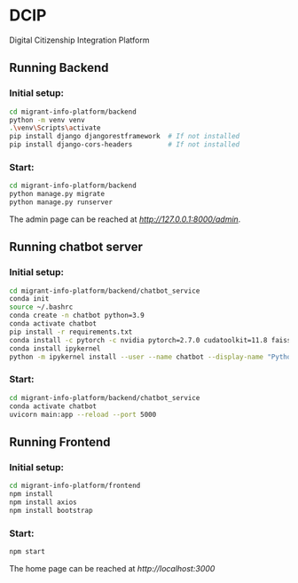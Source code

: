# DCIP
Digital Citizenship Integration Platform

## Running Backend
### Initial setup:
```bash
cd migrant-info-platform/backend
python -m venv venv
.\venv\Scripts\activate
pip install django djangorestframework  # If not installed
pip install django-cors-headers         # If not installed
```

### Start:
```bash
cd migrant-info-platform/backend
python manage.py migrate
python manage.py runserver
```

The admin page can be reached at *http://127.0.0.1:8000/admin*.


## Running chatbot server
### Initial setup:
```bash
cd migrant-info-platform/backend/chatbot_service
conda init
source ~/.bashrc
conda create -n chatbot python=3.9
conda activate chatbot
pip install -r requirements.txt
conda install -c pytorch -c nvidia pytorch=2.7.0 cudatoolkit=11.8 faiss-gpu=1.11.0
conda install ipykernel
python -m ipykernel install --user --name chatbot --display-name "Python (chatbot)"
```

### Start:
```bash
cd migrant-info-platform/backend/chatbot_service
conda activate chatbot
uvicorn main:app --reload --port 5000
```

## Running Frontend
### Initial setup:
```bash
cd migrant-info-platform/frontend
npm install
npm install axios
npm install bootstrap
```

### Start:
```bash
npm start
```

The home page can be reached at *http://localhost:3000*
